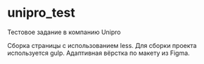 # unipro_test
Тестовое задание в компанию Unipro

Сборка страницы с использованием less.
Для сборки проекта используется gulp.
Адаптивная вёрстка по макету из Figma.

